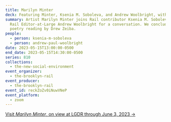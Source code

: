```yaml
---
title: Marilyn Minter
deck: Featuring Minter, Ksenia M. Soboleva, and Andrew Woolbright, with Drew Zeiba
summary: Artist Marilyn Minter joins Rail contributor Ksenia M. Soboleva and
  Rail Editor-at-Large Andrew Woolbright for a conversation. We conclude with a
  poetry reading by Drew Zeiba.
people:
  - person: ksenia-m-soboleva
  - person: andrew-paul-woolbright
date: 2023-05-15T13:00:00-0500
end_date: 2023-05-15T14:30:00-0500
series: 810
collections:
  - the-new-social-environment
event_organizer:
  - the-brooklyn-rail
event_producer:
  - the-brooklyn-rail
event_id: reckZoZv0iNuwVNeP
event_platform:
  - zoom
---
```

[V﻿isit *Marilyn Minter*, on view at LGDR through June 3, 2023 →](https://www.lgdr.com/marilyn-minter)